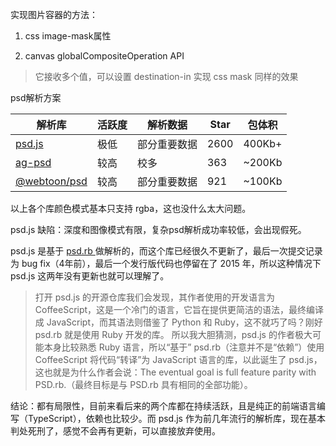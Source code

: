 实现图片容器的方法：

1. css image-mask属性

2. canvas globalCompositeOperation API

> 它接收多个值，可以设置 destination-in 实现 css mask 同样的效果


psd解析方案


| 解析库 | 活跃度 | 解析数据 | Star | 包体积 |
| --- | --- | --- | --- | --- |
| [psd.js](https://github.com/meltingice/psd.js) | 极低 | 部分重要数据 | 2600 | 400Kb+ |
| [ag-psd](https://github.com/Agamnentzar/ag-psd) | 较高 | 校多 | 363 | ~200Kb |
| [@webtoon/psd](https://github.com/webtoon/psd) | 较高 | 部分重要数据 | 921 | ~100Kb |

以上各个库颜色模式基本只支持 rgba，这也没什么太大问题。

psd.js 缺陷：深度和图像模式有限，复杂psd解析成功率较低，会出现假死。

psd.js 是基于 [ psd.rb ](https://github.com/layervault/psd.rb) 做解析的，而这个库已经很久不更新了，最后一次提交记录为 bug fix（4年前），最后一个发行版代码也停留在了 2015 年，所以这种情况下 psd.js 这两年没有更新也就可以理解了。

> 打开 psd.js 的开源仓库我们会发现，其作者使用的开发语言为 CoffeeScript，这是一个冷门的语言，它旨在提供更简洁的语法，最终编译成 JavaScript，而其语法则借鉴了 Python 和 Ruby，这不就巧了吗？刚好 psd.rb 就是使用 Ruby 开发的库。
> 所以我大胆猜测，psd.js 的作者极大可能本身比较熟悉 Ruby 语言，所以“基于” psd.rb（注意并不是“依赖”）使用 CoffeeScript 将代码“转译”为 JavaScript 语言的库，以此诞生了 psd.js，这也就是为什么作者会说：The eventual goal is full feature parity with PSD.rb.（最终目标是与 PSD.rb 具有相同的全部功能）。

结论：都有局限性，目前来看后来的两个库都在持续活跃，且是纯正的前端语言编写（TypeScript），依赖也比较少。而 psd.js 作为前几年流行的解析库，现在基本判处死刑了，感觉不会再有更新，可以直接放弃使用。







